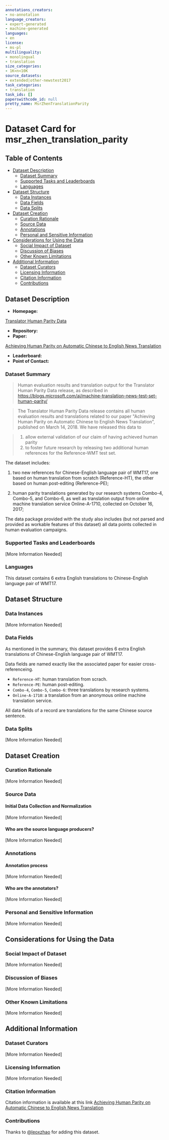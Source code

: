 ```yaml
---
annotations_creators:
- no-annotation
language_creators:
- expert-generated
- machine-generated
languages:
- en
license:
- ms-pl
multilinguality:
- monolingual
- translation
size_categories:
- 1K<n<10K
source_datasets:
- extended|other-newstest2017
task_categories:
- translation
task_ids: []
paperswithcode_id: null
pretty_name: MsrZhenTranslationParity
---
```


# Dataset Card for msr_zhen_translation_parity

## Table of Contents
- [Dataset Description](#dataset-description)
  - [Dataset Summary](#dataset-summary)
  - [Supported Tasks and Leaderboards](#supported-tasks-and-leaderboards)
  - [Languages](#languages)
- [Dataset Structure](#dataset-structure)
  - [Data Instances](#data-instances)
  - [Data Fields](#data-fields)
  - [Data Splits](#data-splits)
- [Dataset Creation](#dataset-creation)
  - [Curation Rationale](#curation-rationale)
  - [Source Data](#source-data)
  - [Annotations](#annotations)
  - [Personal and Sensitive Information](#personal-and-sensitive-information)
- [Considerations for Using the Data](#considerations-for-using-the-data)
  - [Social Impact of Dataset](#social-impact-of-dataset)
  - [Discussion of Biases](#discussion-of-biases)
  - [Other Known Limitations](#other-known-limitations)
- [Additional Information](#additional-information)
  - [Dataset Curators](#dataset-curators)
  - [Licensing Information](#licensing-information)
  - [Citation Information](#citation-information)
  - [Contributions](#contributions)

## Dataset Description

- **Homepage:**

[Translator Human Parity Data](https://msropendata.com/datasets/93f9aa87-9491-45ac-81c1-6498b6be0d0b)

- **Repository:**
- **Paper:**

[Achieving Human Parity on Automatic Chinese to English News Translation](https://www.microsoft.com/en-us/research/publication/achieving-human-parity-on-automatic-chinese-to-english-news-translation/)

- **Leaderboard:**
- **Point of Contact:**

### Dataset Summary

> Human evaluation results and translation output for the Translator Human Parity Data release,
> as described in https://blogs.microsoft.com/ai/machine-translation-news-test-set-human-parity/ 
 
> The Translator Human Parity Data release contains all human evaluation results and translations
> related to our paper "Achieving Human Parity on Automatic Chinese to English News Translation",
> published on March 14, 2018. We have released this data to 

> 1) allow external validation of our claim of having achieved human parity
> 2) to foster future research by releasing two additional human references 
>   for the Reference-WMT test set. 
>

The dataset includes:

1) two new references for Chinese-English language pair of WMT17, 
   one based on human translation from scratch (Reference-HT),
   the other based on human post-editing (Reference-PE); 

2) human parity translations generated by our research systems Combo-4, Combo-5, and Combo-6, 
   as well as translation output from online machine translation service Online-A-1710,
   collected on October 16, 2017;

The data package provided with the study also includes (but not parsed and provided as 
workable features of this dataset) all data points collected in human evaluation campaigns.

### Supported Tasks and Leaderboards

[More Information Needed]

### Languages

This dataset contains 6 extra English translations to Chinese-English language pair of WMT17.

## Dataset Structure

### Data Instances

[More Information Needed]

### Data Fields

As mentioned in the summary, this dataset provides 6 extra English translations of 
Chinese-English language pair of WMT17.

Data fields are named exactly like the associated paper for easier cross-referenceing.

- `Reference-HT`: human translation from scrach.
- `Reference-PE`: human post-editing.
- `Combo-4`, `Combo-5`, `Combo-6`: three translations by research systems.
- `Online-A-1710`: a translation from an anonymous online machine translation service.

All data fields of a record are translations for the same Chinese source sentence.

### Data Splits

[More Information Needed]

## Dataset Creation

### Curation Rationale

[More Information Needed]

### Source Data

#### Initial Data Collection and Normalization

[More Information Needed]

#### Who are the source language producers?

[More Information Needed]

### Annotations

#### Annotation process

[More Information Needed]

#### Who are the annotators?

[More Information Needed]

### Personal and Sensitive Information

[More Information Needed]

## Considerations for Using the Data

### Social Impact of Dataset

[More Information Needed]

### Discussion of Biases

[More Information Needed]

### Other Known Limitations

[More Information Needed]

## Additional Information

### Dataset Curators

[More Information Needed]

### Licensing Information

[More Information Needed]

### Citation Information

Citation information is available at this link [Achieving Human Parity on Automatic Chinese to English News Translation](https://www.microsoft.com/en-us/research/publication/achieving-human-parity-on-automatic-chinese-to-english-news-translation/)

### Contributions

Thanks to [@leoxzhao](https://github.com/leoxzhao) for adding this dataset.
